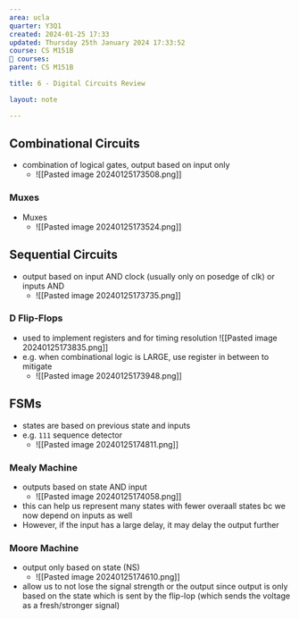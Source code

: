 ```yaml
---
area: ucla
quarter: Y3Q1
created: 2024-01-25 17:33
updated: Thursday 25th January 2024 17:33:52
course: CS M151B
📕 courses:
parent: CS M151B

title: 6 - Digital Circuits Review

layout: note

---
```

## Combinational Circuits
- combination of logical gates, output based on input only
	- ![[Pasted image 20240125173508.png]]
### Muxes
- Muxes
	- ![[Pasted image 20240125173524.png]]
## Sequential Circuits
- output based on input AND clock (usually only on posedge of clk) or inputs AND 
	- ![[Pasted image 20240125173735.png]]
### D Flip-Flops
- used to implement registers and for timing resolution ![[Pasted image 20240125173835.png]]
- e.g. when combinational logic is LARGE, use register in between to mitigate
	- ![[Pasted image 20240125173948.png]]
## FSMs
- states are based on previous state and inputs
- e.g. `111` sequence detector
	- ![[Pasted image 20240125174811.png]]
### Mealy Machine
- outputs based on state AND input
	- ![[Pasted image 20240125174058.png]]
- this can help us represent many states with fewer overaall states bc we now depend on inputs as well
- However, if the input has a large delay, it may delay the output further
### Moore Machine
- output only based on state (NS)
	- ![[Pasted image 20240125174610.png]]
- allow us to not lose the signal strength or the output since output is only based on the state which is sent by the flip-lop (which sends the voltage as a fresh/stronger signal)
